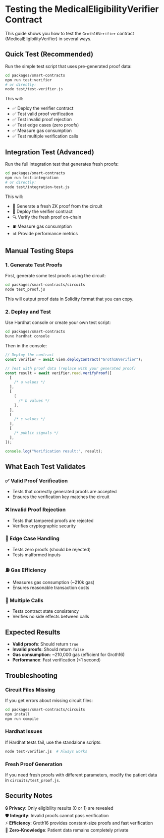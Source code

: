 # Testing the MedicalEligibilityVerifier Contract

This guide shows you how to test the `Groth16Verifier` contract (MedicalEligibilityVerifier) in several ways.

## Quick Test (Recommended)

Run the simple test script that uses pre-generated proof data:

```bash
cd packages/smart-contracts
npm run test:verifier
# or directly:
node test/test-verifier.js
```

This will:

- ✅ Deploy the verifier contract
- ✅ Test valid proof verification
- ✅ Test invalid proof rejection
- ✅ Test edge cases (zero proofs)
- ✅ Measure gas consumption
- ✅ Test multiple verification calls

## Integration Test (Advanced)

Run the full integration test that generates fresh proofs:

```bash
cd packages/smart-contracts
npm run test:integration
# or directly:
node test/integration-test.js
```

This will:

- 🔄 Generate a fresh ZK proof from the circuit
- 🚀 Deploy the verifier contract
- 🔍 Verify the fresh proof on-chain
- ⛽ Measure gas consumption
- 📊 Provide performance metrics

## Manual Testing Steps

### 1. Generate Test Proofs

First, generate some test proofs using the circuit:

```bash
cd packages/smart-contracts/circuits
node test_proof.js
```

This will output proof data in Solidity format that you can copy.

### 2. Deploy and Test

Use Hardhat console or create your own test script:

```bash
cd packages/smart-contracts
bunx hardhat console
```

Then in the console:

```javascript
// Deploy the contract
const verifier = await viem.deployContract("Groth16Verifier");

// Test with proof data (replace with your generated proof)
const result = await verifier.read.verifyProof([
  [
    /* a values */
  ],
  [
    [
      /* b values */
    ],
  ],
  [
    /* c values */
  ],
  [
    /* public signals */
  ],
]);

console.log("Verification result:", result);
```

## What Each Test Validates

### ✅ Valid Proof Verification

- Tests that correctly generated proofs are accepted
- Ensures the verification key matches the circuit

### ❌ Invalid Proof Rejection

- Tests that tampered proofs are rejected
- Verifies cryptographic security

### 🔢 Edge Case Handling

- Tests zero proofs (should be rejected)
- Tests malformed inputs

### ⛽ Gas Efficiency

- Measures gas consumption (~210k gas)
- Ensures reasonable transaction costs

### 🔄 Multiple Calls

- Tests contract state consistency
- Verifies no side effects between calls

## Expected Results

- **Valid proofs**: Should return `true`
- **Invalid proofs**: Should return `false`
- **Gas consumption**: ~210,000 gas (efficient for Groth16)
- **Performance**: Fast verification (<1 second)

## Troubleshooting

### Circuit Files Missing

If you get errors about missing circuit files:

```bash
cd packages/smart-contracts/circuits
npm install
npm run compile
```

### Hardhat Issues

If Hardhat tests fail, use the standalone scripts:

```bash
node test-verifier.js  # Always works
```

### Fresh Proof Generation

If you need fresh proofs with different parameters, modify the patient data in `circuits/test_proof.js`.

## Security Notes

🔒 **Privacy**: Only eligibility results (0 or 1) are revealed  
🛡️ **Integrity**: Invalid proofs cannot pass verification  
⚡ **Efficiency**: Groth16 provides constant-size proofs and fast verification  
🔐 **Zero-Knowledge**: Patient data remains completely private

